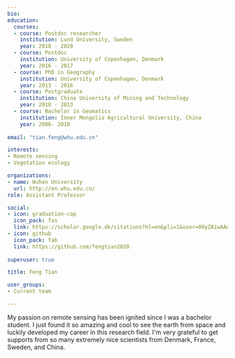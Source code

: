 ```yaml
---
bio: 
education:
  courses:
  - course: Postdoc researcher
    institution: Lund University, Sweden
    year: 2018 - 2020
  - course: Postdoc
    institution: University of Copenhagen, Denmark
    year: 2016 - 2017
  - course: PhD in Geography
    institution: University of Copenhagen, Denmark
    year: 2013 - 2016
  - course: Postgraduate
    institution: China University of Mining and Technology
    year: 2010 - 2013
  - course: Bachelor in Geomatics
    institution: Inner Mongolia Agricultural University, China
    year: 2006- 2010
    
email: "tian.feng@whu.edu.cn"

interests:
- Remote sensing
- Vegetation ecology

organizations:
- name: Wuhan University
  url: http://en.whu.edu.cn/
role: Assistant Professor

social:
- icon: graduation-cap
  icon_pack: fas
  link: https://scholar.google.dk/citations?hl=en&pli=1&user=09yZAiwAAAAJ
- icon: github
  icon_pack: fab
  link: https://github.com/fengtian2020
  
superuser: true

title: Feng Tian

user_groups:
- Current team

---
```


My passion on remote sensing has been ignited since I was a bachelor student. I just found it so amazing and cool to see the earth from space and luckily developed my career in this research field. I'm very grateful to get supports from so many extremely nice scientists from Denmark, France, Sweden, and China.

